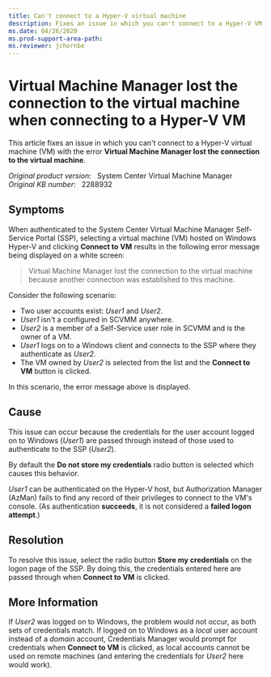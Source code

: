 ```yaml
---
title: Can't connect to a Hyper-V virtual machine
description: Fixes an issue in which you can't connect to a Hyper-V VM with the error 'Virtual Machine Manager lost the connection to the virtual machine.'
ms.date: 04/26/2020
ms.prod-support-area-path: 
ms.reviewer: jchornbe
---
```

# Virtual Machine Manager lost the connection to the virtual machine when connecting to a Hyper-V VM

This article fixes an issue in which you can't connect to a Hyper-V virtual machine (VM) with the error **Virtual Machine Manager lost the connection to the virtual machine**.

_Original product version:_ &nbsp; System Center Virtual Machine Manager  
_Original KB number:_ &nbsp; 2288932

## Symptoms

When authenticated to the System Center Virtual Machine Manager Self-Service Portal (SSP), selecting a virtual machine (VM) hosted on Windows Hyper-V and clicking **Connect to VM** results in the following error message being displayed on a white screen:

> Virtual Machine Manager lost the connection to the virtual machine because another connection was established to this machine.

Consider the following scenario:

- Two user accounts exist: *User1* and *User2*.
- *User1* isn't a configured in SCVMM anywhere.
- *User2* is a member of a Self-Service user role in SCVMM and is the owner of a VM.
- *User1* logs on to a Windows client and connects to the SSP where they authenticate as *User2*.
- The VM owned by *User2* is selected from the list and the **Connect to VM** button is clicked.

In this scenario, the error message above is displayed.

## Cause

This issue can occur because the credentials for the user account logged on to Windows (*User1*) are passed through instead of those used to authenticate to the SSP (*User2*).

By default the **Do not store my credentials** radio button is selected which causes this behavior.

*User1* can be authenticated on the Hyper-V host, but Authorization Manager (AzMan) fails to find any record of their privileges to connect to the VM's console. (As authentication **succeeds**, it is not considered a **failed logon attempt**.)

## Resolution

To resolve this issue, select the radio button **Store my credentials** on the logon page of the SSP. By doing this, the credentials entered here are passed through when **Connect to VM** is clicked.

## More Information

If *User2* was logged on to Windows, the problem would not occur, as both sets of credentials match. If logged on to Windows as a *local* user account instead of a *domain* account, Credentials Manager would prompt for credentials when **Connect to VM** is clicked, as local accounts cannot be used on remote machines (and entering the credentials for *User2* here would work).
